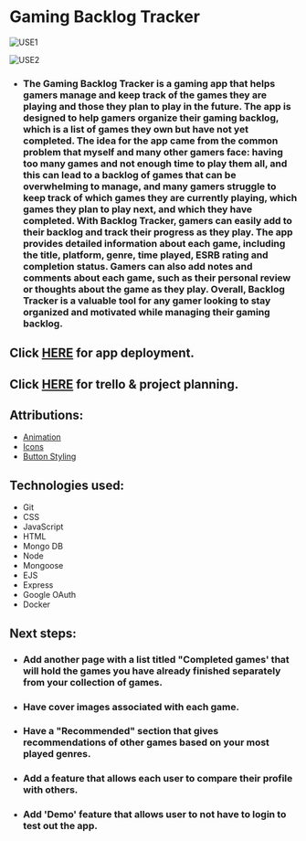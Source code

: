 # Gaming Backlog Tracker

![USE1](https://user-images.githubusercontent.com/110790998/234598691-8a649d31-d49b-41c1-a96b-39f593382a67.png)

![USE2](https://user-images.githubusercontent.com/110790998/234598785-b35eef91-c7b9-4d46-839b-d772201bbb88.png)


- ### The Gaming Backlog Tracker is a gaming app that helps gamers manage and keep track of the games they are playing and those they plan to play in the future. The app is designed to help gamers organize their gaming backlog, which is a list of games they own but have not yet completed. The idea for the app came from the common problem that myself and many other gamers face: having too many games and not enough time to play them all, and this can lead to a backlog of games that can be overwhelming to manage, and many gamers struggle to keep track of which games they are currently playing, which games they plan to play next, and which they have completed. With Backlog Tracker, gamers can easily add to their backlog and track their progress as they play. The app provides detailed information about each game, including the title, platform, genre, time played, ESRB rating and completion status. Gamers can also add notes and comments about each game, such as their personal review or thoughts about the game as they play. Overall, Backlog Tracker is a valuable tool for any gamer looking to stay organized and motivated while managing their gaming backlog.

##  Click [HERE](https://backlogbjb.fly.dev/) for app deployment.
##  Click [HERE](https://trello.com/b/rb9Mg7hO/gaming-backlog-tracker) for trello & project planning.

## Attributions:
* [Animation](https://dev.to/webdeasy/top-20-css-buttons-animations-f41)
* [Icons](https://fontawesome.com/v4/icons/)
* [Button Styling](https://getcssscan.com/css-buttons-examples)

## Technologies used:

* Git
* CSS
* JavaScript
* HTML 
* Mongo DB
* Node
* Mongoose
* EJS
* Express
* Google OAuth
* Docker


## Next steps: 

- ### Add another page with a list titled "Completed games' that will hold the games you have already finished separately from your collection of games.
- ### Have cover images associated with each game.
- ### Have a "Recommended" section that gives recommendations of other games based on your most played genres.
- ### Add a feature that allows each user to compare their profile with others.
- ### Add 'Demo' feature that allows user to not have to login to test out the app.
